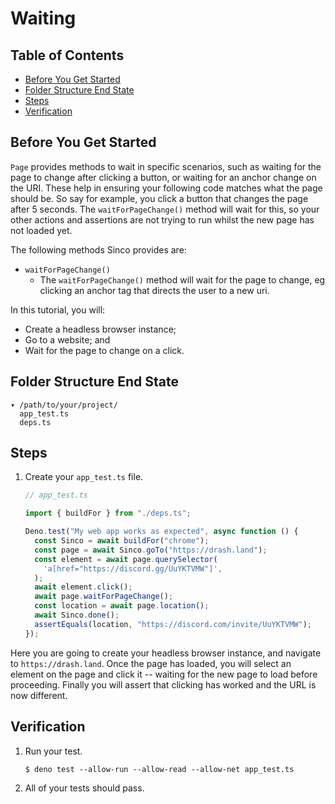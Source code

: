 # Waiting

## Table of Contents

- [Before You Get Started](#before-you-get-started)
- [Folder Structure End State](#folder-structure-end-state)
- [Steps](#steps)
- [Verification](#verification)

## Before You Get Started

`Page` provides methods to wait in specific scenarios, such as waiting for the
page to change after clicking a button, or waiting for an anchor change on the
URI. These help in ensuring your following code matches what the page should be.
So say for example, you click a button that changes the page after 5 seconds.
The `waitForPageChange()` method will wait for this, so your other actions and
assertions are not trying to run whilst the new page has not loaded yet.

The following methods Sinco provides are:

- `waitForPageChange()`
  - The `waitForPageChange()` method will wait for the page to change, eg
    clicking an anchor tag that directs the user to a new uri.

In this tutorial, you will:

- Create a headless browser instance;
- Go to a website; and
- Wait for the page to change on a click.

## Folder Structure End State

```text
▾ /path/to/your/project/
  app_test.ts
  deps.ts
```

## Steps

1. Create your `app_test.ts` file.

   ```typescript
   // app_test.ts

   import { buildFor } from "./deps.ts";

   Deno.test("My web app works as expected", async function () {
     const Sinco = await buildFor("chrome");
     const page = await Sinco.goTo("https://drash.land");
     const element = await page.querySelector(
       'a[href="https://discord.gg/UuYKTVMW"]',
     );
     await element.click();
     await page.waitForPageChange();
     const location = await page.location();
     await Sinco.done();
     assertEquals(location, "https://discord.com/invite/UuYKTVMW");
   });
   ```

Here you are going to create your headless browser instance, and navigate to
`https://drash.land`. Once the page has loaded, you will select an element on
the page and click it -- waiting for the new page to load before proceeding.
Finally you will assert that clicking has worked and the URL is now different.

## Verification

1. Run your test.

   ```shell
   $ deno test --allow-run --allow-read --allow-net app_test.ts
   ```

2. All of your tests should pass.
